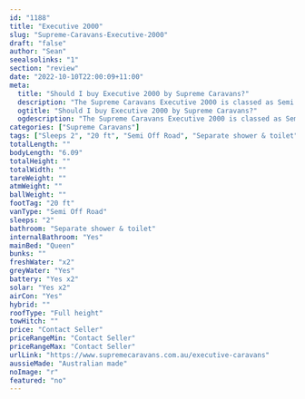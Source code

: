 ```yaml
---
id: "1188"
title: "Executive 2000"
slug: "Supreme-Caravans-Executive-2000"
draft: "false"
author: "Sean"
seealsolinks: "1"
section: "review"
date: "2022-10-10T22:00:09+11:00"
meta:
  title: "Should I buy Executive 2000 by Supreme Caravans?"
  description: "The Supreme Caravans Executive 2000 is classed as Semi Off Road, and sleeps 2 people. It is Australian made and comes in at 20 ft. It generally has Separate shower & toilet."
  ogtitle: "Should I buy Executive 2000 by Supreme Caravans?"
  ogdescription: "The Supreme Caravans Executive 2000 is classed as Semi Off Road, and sleeps 2 people. It is Australian made and comes in at 20 ft. It generally has Separate shower & toilet."
categories: ["Supreme Caravans"]
tags: ["Sleeps 2", "20 ft", "Semi Off Road", "Separate shower & toilet", "Full height", "Price Unknown"]
totalLength: ""
bodyLength: "6.09"
totalHeight: ""
totalWidth: ""
tareWeight: ""
atmWeight: ""
ballWeight: ""
footTag: "20 ft"
vanType: "Semi Off Road"
sleeps: "2"
bathroom: "Separate shower & toilet"
internalBathroom: "Yes"
mainBed: "Queen"
bunks: ""
freshWater: "x2"
greyWater: "Yes"
battery: "Yes x2"
solar: "Yes x2"
airCon: "Yes"
hybrid: ""
roofType: "Full height"
towHitch: ""
price: "Contact Seller"
priceRangeMin: "Contact Seller"
priceRangeMax: "Contact Seller"
urlLink: "https://www.supremecaravans.com.au/executive-caravans"
aussieMade: "Australian made"
noImage: "r"
featured: "no"
---
```


